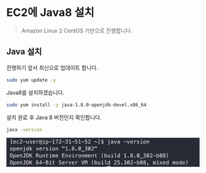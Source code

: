 # EC2에 Java8 설치

> Amazon Linux 2 CentOS 기반으로 진행합니다.

## Java 설치

진행하기 앞서 최신으로 업데이트 합니다.
```bash
sudo yum update -y
```

Java8를 설치하겠습니다.
```bash
sudo yum install -y java-1.8.0-openjdk-devel.x86_64
```

설치 완료 후 Java 8 버전인지 확인합니다.
```bash
java -version
```
![](images/1.png)
